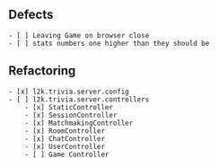 ## Defects
	
	- [ ] Leaving Game on browser close
	- [ ] stats numbers one higher than they should be 
	
## Refactoring

	- [x] l2k.trivia.server.config
	- [ ] l2k.trivia.server.controllers
		- [x] StaticController
		- [x] SessionController
		- [x] MatchmakingController
		- [x] RoomController
		- [x] ChatController
		- [x] UserController
		- [ ] Game Controller
		
	